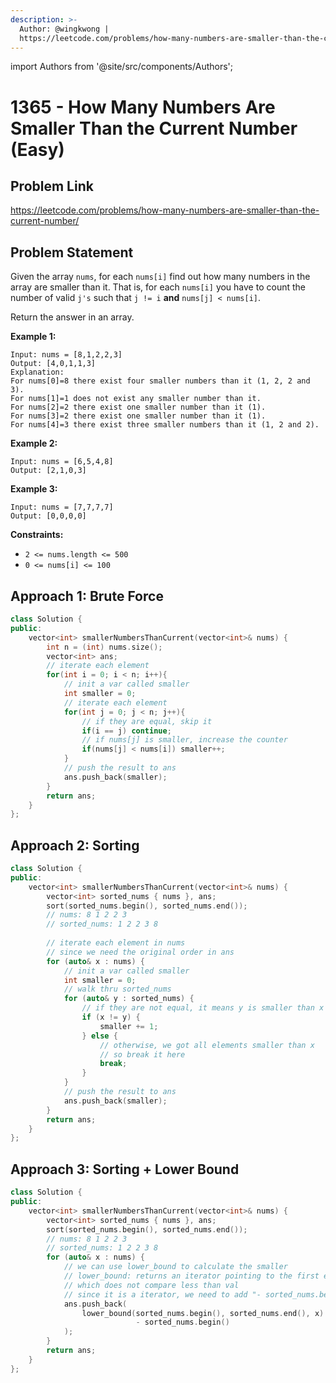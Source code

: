 ```yaml
---
description: >-
  Author: @wingkwong |
  https://leetcode.com/problems/how-many-numbers-are-smaller-than-the-current-number/
---
```


import Authors from '@site/src/components/Authors';

# 1365 - How Many Numbers Are Smaller Than the Current Number (Easy)

## Problem Link

https://leetcode.com/problems/how-many-numbers-are-smaller-than-the-current-number/

## Problem Statement

Given the array `nums`, for each `nums[i]` find out how many numbers in the array are smaller than it. That is, for each `nums[i]` you have to count the number of valid `j's` such that `j != i` **and** `nums[j] < nums[i]`.

Return the answer in an array.&#x20;

**Example 1:**

```
Input: nums = [8,1,2,2,3]
Output: [4,0,1,1,3]
Explanation: 
For nums[0]=8 there exist four smaller numbers than it (1, 2, 2 and 3). 
For nums[1]=1 does not exist any smaller number than it.
For nums[2]=2 there exist one smaller number than it (1). 
For nums[3]=2 there exist one smaller number than it (1). 
For nums[4]=3 there exist three smaller numbers than it (1, 2 and 2).
```

**Example 2:**

```
Input: nums = [6,5,4,8]
Output: [2,1,0,3]
```

**Example 3:**

```
Input: nums = [7,7,7,7]
Output: [0,0,0,0]
```

**Constraints:**

* `2 <= nums.length <= 500`
* `0 <= nums[i] <= 100`

## Approach 1: Brute Force

```cpp
class Solution {
public:
    vector<int> smallerNumbersThanCurrent(vector<int>& nums) {
        int n = (int) nums.size();
        vector<int> ans;
        // iterate each element
        for(int i = 0; i < n; i++){
            // init a var called smaller
            int smaller = 0;
            // iterate each element
            for(int j = 0; j < n; j++){
                // if they are equal, skip it
                if(i == j) continue;
                // if nums[j] is smaller, increase the counter
                if(nums[j] < nums[i]) smaller++;
            }
            // push the result to ans
            ans.push_back(smaller);
        }
        return ans;
    }
};
```

## Approach 2: Sorting

```cpp
class Solution {
public:
    vector<int> smallerNumbersThanCurrent(vector<int>& nums) {
        vector<int> sorted_nums { nums }, ans;
        sort(sorted_nums.begin(), sorted_nums.end());
        // nums: 8 1 2 2 3
        // sorted_nums: 1 2 2 3 8
        
        // iterate each element in nums
        // since we need the original order in ans
        for (auto& x : nums) {
            // init a var called smaller
            int smaller = 0;
            // walk thru sorted_nums
            for (auto& y : sorted_nums) {
                // if they are not equal, it means y is smaller than x
                if (x != y) {
                    smaller += 1;
                } else {
                    // otherwise, we got all elements smaller than x
                    // so break it here
                    break;
                }
            }
            // push the result to ans
            ans.push_back(smaller);
        }
        return ans;
    }
};
```

## Approach 3: Sorting + Lower Bound

```cpp
class Solution {
public:
    vector<int> smallerNumbersThanCurrent(vector<int>& nums) {
        vector<int> sorted_nums { nums }, ans;
        sort(sorted_nums.begin(), sorted_nums.end());
        // nums: 8 1 2 2 3
        // sorted_nums: 1 2 2 3 8
        for (auto& x : nums) {
            // we can use lower_bound to calculate the smaller 
            // lower_bound: returns an iterator pointing to the first element in the range [first,last) 
            // which does not compare less than val
            // since it is a iterator, we need to add "- sorted_nums.begin()" to get the number of elements.
            ans.push_back(
                lower_bound(sorted_nums.begin(), sorted_nums.end(), x) 
                            - sorted_nums.begin()
            );
        }
        return ans;
    }
};
```
